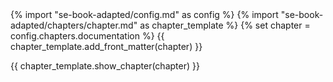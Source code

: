 <frontmatter>
{% import "se-book-adapted/config.md" as config %}
{% import "se-book-adapted/chapters/chapter.md" as chapter_template %}
{% set chapter = config.chapters.documentation %}
{{ chapter_template.add_front_matter(chapter) }}
</frontmatter>

{{ chapter_template.show_chapter(chapter) }}